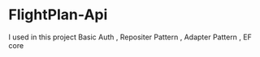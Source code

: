 # FlightPlan-Api
I used in this project Basic Auth , Repositer Pattern  , Adapter Pattern , EF core 
